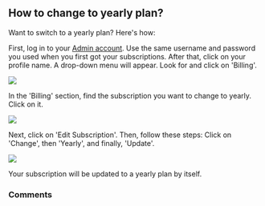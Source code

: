 ## How to change to yearly plan?


<p class="no-margin">Want to switch to a yearly plan? Here's how:</p>
<p class="no-margin">First, log in to your <a href="https://admin.teams-pro.com/" target="_blank" class="admin-center-content-link">Admin account</a>. Use the same username and password you used when you first got your subscriptions. After that, click on your profile name. A drop-down menu will appear. Look for and click on 'Billing'.</p>
<p class="no-margin"></p>
<div class="intercom-container"><img src="/assets/img/teams-pro/4_1.png"></div><p class="no-margin"></p>
<p class="no-margin"></p>
<p class="no-margin">In the 'Billing' section, find the subscription you want to change to yearly. Click on it.</p>
<p class="no-margin"></p>
<div class="intercom-container"><img src="/assets/img/teams-pro/4_2.png"></div><p class="no-margin"></p>
<p class="no-margin"></p>
<p class="no-margin">Next, click on 'Edit Subscription'. Then, follow these steps: Click on 'Change', then 'Yearly', and finally, 'Update'.</p>
<p class="no-margin"></p>
<div class="intercom-container"><img src="/assets/img/teams-pro/4_3.png"></div><p class="no-margin"></p>
<p class="no-margin"></p>
<p class="no-margin">Your subscription will be updated to a yearly plan by itself.</p>
<p class="no-margin"></p>

### Comments
<Comments />
